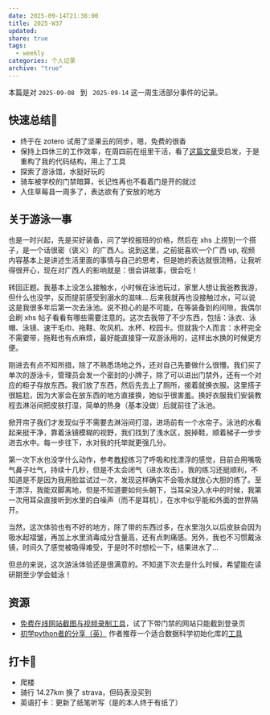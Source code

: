```yaml
---
date: 2025-09-14T21:38:00
title: 2025-W37
updated:
share: true
tags:
  - weekly
categories: 个人记录
archive: "true"
---
```


本篇是对 `2025-09-08 ` 到 ` 2025-09-14` 这一周生活部分事件的记录。


## 快速总结💭
-  终于在 zotero 试用了坚果云的同步，嗯，免费的很香
- 保持上四休三的工作效率，在周四前在组里干活，看了[这篇文章](https://www.cesarsotovalero.net/blog/i-am-switching-to-python-and-actually-liking-it.html)受启发，于是重构了我的代码结构，用上了工具
- 探索了游泳馆，水挺好玩的
- 骑车被学校的门禁暗算，长记性再也不看着门是开的就过
- 入住草莓县一周多了，表达欲有了安放的地方
  
## 关于游泳一事
也是一时兴起，先是买好装备，问了学校报班的价格，然后在 xhs 上捞到一个搭子，是一个话很密（褒义）的广西人。说到这里，之前挺喜欢一个广西 up, 视频内容基本上是讲述生活里面的事情与自己的思考，但是她的表达就很流畅，让我听得很开心，现在对广西人的影响就是：很会讲故事，很会吃！

转回正题。我基本上没怎么接触水，小时候在泳池玩过，家里人想让我爸教我游，但什么也没学，反而提前感受到溺水的滋味... 后来我就再也没接触过水，可以说这是我很多年后第一次去泳池。说不担心的是不可能，在等装备到的间隙，我偶尔会刷 xhs 帖子看看有哪些需要注意的。这次去我带了不少东西，包括：泳衣、泳帽、泳镜、速干毛巾、拖鞋、吹风机、水杯、校园卡。但就我个人而言：水杯完全不需要带，拖鞋也有点麻烦，最好能直接穿一双游泳用的，这样出水换的时候更方便。

刚进去有点不知所措，除了不熟悉场地之外，还对自己先要做什么很懵。我们买了单次的游泳卡，管理员会发一个密封的小牌子，除了可以进出门禁外，还有一个对应的柜子存放东西。我们放了东西，然后先去上了厕所，接着就换衣服。这里搭子很尴尬，因为大家会在放东西的地方直接换，她似乎很害羞。换好衣服我们安装教程去淋浴间把皮肤打湿，简单的热身（基本没做）后就前往了泳池。

掀开帘子我们才发现似乎不需要去淋浴间打湿，进场前有一个水帘子。泳池的水看起来挺干净，靠着泳镜模糊的视野，我们找到了浅水区，脱掉鞋，顺着梯子一步步进去水中。每一步往下，水对我的托举就更强几分。

第一次下水也没学什么动作，参考[教程](https://www.xiaohongshu.com/explore/6309e56c000000001702d425?app_platform=android&ignoreEngage=true&app_version=8.85.0&share_from_user_hidden=true&xsec_source=app_share&type=video&xsec_token=CBFp8XbaQLcNpAZKYq-b3to6T9bMss54Gnq54ZJ9g8b1U=&author_share=1&xhsshare=WeixinSession&shareRedId=ODdFQkVHPTw2NzUyOTgwNjY1OTg9OjY7&apptime=1757827229&share_id=e3f68b03800545f2a6dbc51b3251f1a4&share_channel=wechat)练习了呼吸和找漂浮的感觉，目前会用嘴吸气鼻子吐气，持续十几秒，但是不太会闭气（进水攻击）。我的练习还挺顺利，不知道是不是因为我用脸盆试过一次，发现这样确实不会吸水就放心大胆的练了。至于漂浮，我能双脚离地，但是不知道要如何头朝下，当耳朵没入水中的时候，我第一次用耳朵直接听到水里的白噪声（而不是耳机），在水中似乎能和外面的世界隔开。

当然，这次体验也有不好的地方，除了带的东西过多，在水里泡久以后皮肤会因为吸水起褶皱，再加上水里消毒成分含量高，还有点刺痛感。另外，我也不习惯戴泳镜，时间久了感觉被吸得难受，于是时不时想松一下，结果进水了...

但总的来说，这次游泳体验还是很满意的。不知道下次去是什么时候，希望能在读研期至少学会蛙泳！

## 资源
- [免费在线网站截图与视频录制工具](https://websitescreenshot.online/zh-CN)，试了下带门禁的网站只能截到登录页
- [初学python者的分享（英）](https://www.cesarsotovalero.net/blog/i-am-switching-to-python-and-actually-liking-it.html) 作者推荐一个适合数据科学初始化库的[工具](https://cookiecutter-data-science.drivendata.org/)


## 打卡💪
- 爬楼
- 骑行 14.27km 换了 strava，但码表没买到
- 英语打卡：更新了纸笔听写（是的本人终于有纸了）